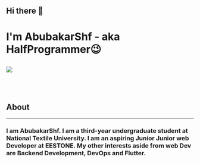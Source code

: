 ## Hi there 👋

# I'm AbubakarShf - aka HalfProgrammer😉

## ![](https://activity-graph.herokuapp.com/graph?username=AbubakarShf&theme=react-dark&hide_border=true&area=true)

<!-- --- -->

<br></br>

## About

---

### I am AbubakarShf. I am a third-year undergraduate student at National Textile University. I am an aspiring Junior Junior web Developer at EESTONE. My other interests aside from web Dev are Backend Development, DevOps and Flutter.

